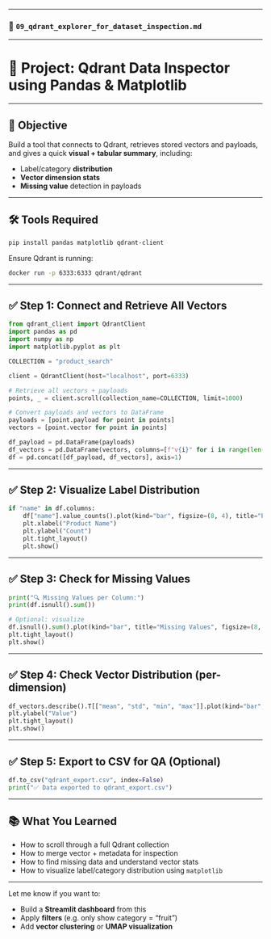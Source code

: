 
---

### 📁 `09_qdrant_explorer_for_dataset_inspection.md`

---

# 🧪 Project: Qdrant Data Inspector using Pandas & Matplotlib

---

## 📌 Objective

Build a tool that connects to Qdrant, retrieves stored vectors and payloads, and gives a quick **visual + tabular summary**, including:

* Label/category **distribution**
* **Vector dimension stats**
* **Missing value** detection in payloads

---

## 🛠️ Tools Required

```bash
pip install pandas matplotlib qdrant-client
```

Ensure Qdrant is running:

```bash
docker run -p 6333:6333 qdrant/qdrant
```

---

## ✅ Step 1: Connect and Retrieve All Vectors

```python
from qdrant_client import QdrantClient
import pandas as pd
import numpy as np
import matplotlib.pyplot as plt

COLLECTION = "product_search"

client = QdrantClient(host="localhost", port=6333)

# Retrieve all vectors + payloads
points, _ = client.scroll(collection_name=COLLECTION, limit=1000)

# Convert payloads and vectors to DataFrame
payloads = [point.payload for point in points]
vectors = [point.vector for point in points]

df_payload = pd.DataFrame(payloads)
df_vectors = pd.DataFrame(vectors, columns=[f"v{i}" for i in range(len(vectors[0]))])
df = pd.concat([df_payload, df_vectors], axis=1)
```

---

## ✅ Step 2: Visualize Label Distribution

```python
if "name" in df.columns:
    df["name"].value_counts().plot(kind="bar", figsize=(8, 4), title="Product Name Frequency")
    plt.xlabel("Product Name")
    plt.ylabel("Count")
    plt.tight_layout()
    plt.show()
```

---

## ✅ Step 3: Check for Missing Values

```python
print("🔍 Missing Values per Column:")
print(df.isnull().sum())

# Optional: visualize
df.isnull().sum().plot(kind="bar", title="Missing Values", figsize=(8, 4))
plt.tight_layout()
plt.show()
```

---

## ✅ Step 4: Check Vector Distribution (per-dimension)

```python
df_vectors.describe().T[["mean", "std", "min", "max"]].plot(kind="bar", figsize=(10, 5), title="Vector Dimension Stats")
plt.ylabel("Value")
plt.tight_layout()
plt.show()
```

---

## ✅ Step 5: Export to CSV for QA (Optional)

```python
df.to_csv("qdrant_export.csv", index=False)
print("✅ Data exported to qdrant_export.csv")
```

---

## 📚 What You Learned

* How to scroll through a full Qdrant collection
* How to merge vector + metadata for inspection
* How to find missing data and understand vector stats
* How to visualize label/category distribution using `matplotlib`

---

Let me know if you want to:

* Build a **Streamlit dashboard** from this
* Apply **filters** (e.g. only show category = “fruit”)
* Add **vector clustering** or **UMAP visualization**

